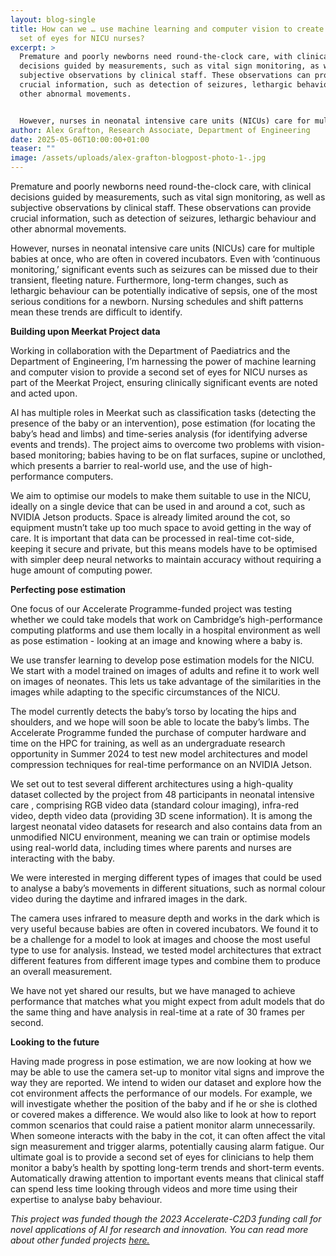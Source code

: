 ```yaml
---
layout: blog-single
title: How can we … use machine learning and computer vision to create a second
  set of eyes for NICU nurses?
excerpt: >
  Premature and poorly newborns need round-the-clock care, with clinical
  decisions guided by measurements, such as vital sign monitoring, as well as
  subjective observations by clinical staff. These observations can provide
  crucial information, such as detection of seizures, lethargic behaviour and
  other abnormal movements.


  However, nurses in neonatal intensive care units (NICUs) care for multiple babies at once, who are often in covered incubators. Even with ‘continuous monitoring,’ significant events such as seizures can be missed due to their transient, fleeting nature. Furthermore, long-term changes, such as lethargic behaviour can be potentially indicative of sepsis, one of the most serious conditions for a newborn. Nursing schedules and shift patterns mean these trends are difficult to identify. 
author: Alex Grafton, Research Associate, Department of Engineering
date: 2025-05-06T10:00:00+01:00
teaser: ""
image: /assets/uploads/alex-grafton-blogpost-photo-1-.jpg
---
```

Premature and poorly newborns need round-the-clock care, with clinical decisions guided by measurements, such as vital sign monitoring, as well as subjective observations by clinical staff. These observations can provide crucial information, such as detection of seizures, lethargic behaviour and other abnormal movements.

However, nurses in neonatal intensive care units (NICUs) care for multiple babies at once, who are often in covered incubators. Even with ‘continuous monitoring,’ significant events such as seizures can be missed due to their transient, fleeting nature. Furthermore, long-term changes, such as lethargic behaviour can be potentially indicative of sepsis, one of the most serious conditions for a newborn. Nursing schedules and shift patterns mean these trends are difficult to identify. 

**Building upon Meerkat Project data**

Working in collaboration with the Department of Paediatrics and the Department of Engineering, I’m harnessing the power of machine learning and computer vision to provide a second set of eyes for NICU nurses as part of the Meerkat Project, ensuring clinically significant events are noted and acted upon.

AI has multiple roles in Meerkat such as classification tasks (detecting the presence of the baby or an intervention), pose estimation (for locating the baby’s head and limbs) and time-series analysis (for identifying adverse events and trends). The project aims to overcome two problems with vision-based monitoring; babies having to be on flat surfaces, supine or unclothed, which presents a barrier to real-world use, and the use of high-performance computers.

We aim to optimise our models to make them suitable to use in the NICU, ideally on a single device that can be used in and around a cot, such as NVIDIA Jetson products. Space is already limited around the cot, so equipment mustn’t take up too much space to avoid getting in the way of care. It is important that data can be processed in real-time cot-side, keeping it secure and private, but this means models have to be optimised with simpler deep neural networks to maintain accuracy without requiring a huge amount of computing power. 

**Perfecting pose estimation**

One focus of our Accelerate Programme-funded project was testing whether we could take models that work on Cambridge’s high-performance computing platforms  and use them locally in a hospital environment as well as pose estimation - looking at an image and knowing where a baby is. 

We use transfer learning to develop pose estimation models for the NICU. We start with a model trained on images of adults and refine it to work well on images of neonates.  This lets us take advantage of the similarities in the images while adapting to the specific circumstances of the NICU. 

The model currently detects the baby’s torso by locating the hips and shoulders, and we hope will soon be able to locate the baby’s limbs. The Accelerate Programme funded the purchase of computer hardware and time on the HPC for training, as well as an undergraduate research opportunity in Summer 2024 to test new model architectures and model compression techniques for real-time performance on an NVIDIA Jetson.

We set out to test several different architectures using a high-quality dataset collected by the project from 48 participants in neonatal intensive care , comprising RGB video data (standard colour imaging), infra-red video, depth video data (providing 3D scene information). It is  among the largest neonatal video datasets for research and also contains data from an unmodified NICU environment, meaning we can train or optimise models using real-world data, including times where parents and nurses are interacting with the baby. 

We were interested in merging different types of images that could be used to analyse a baby’s movements in different situations, such as normal colour video during the daytime and infrared images in the dark. 

The camera uses infrared to measure depth and works in the dark which is very useful because babies are often in covered incubators. We found it to be a challenge for a model to look at images and choose the most useful type to use for analysis. Instead, we tested model architectures that extract different features from different image types and combine them to produce an overall measurement.

We have not yet shared our results, but we have managed to achieve performance that matches what you might expect from adult models that do the same thing and have analysis in real-time at a rate of 30 frames per second.

**Looking to the future**

Having made progress in pose estimation, we are now looking at how we may be able to use the camera set-up to monitor vital signs and improve the way they are reported. We intend to widen our dataset and explore how the cot environment affects the performance of our models. For example, we will investigate whether the position of the baby and if he or she is clothed or covered makes a difference. We would also like to look at how to report common scenarios that could raise a patient monitor alarm unnecessarily. When someone interacts with the baby in the cot, it can often affect the vital sign measurement and trigger alarms, potentially causing alarm fatigue.
Our ultimate goal is to provide a second set of eyes for clinicians to help them monitor a baby’s health by spotting long-term trends and short-term events. Automatically drawing attention to important events means that clinical staff can spend less time looking through videos and more time using their expertise to analyse baby behaviour.

*This project was funded though the 2023 Accelerate-C2D3 funding call for novel applications of AI for research and innovation. You can read more about other funded projects [here. ](https://science.ai.cam.ac.uk/news/2023-10-26-pursuing-innovative-applications-of-ai-in-research-and-real-world-contexts-%E2%80%93-announcing-our-2023-projects.html)*